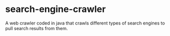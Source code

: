 # search-engine-crawler
A web crawler coded in java that crawls different types of search engines to pull search results from them.
